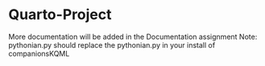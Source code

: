 # Quarto-Project

More documentation will be added in the Documentation assignment
Note: pythonian.py should replace the pythonian.py in your install of companionsKQML